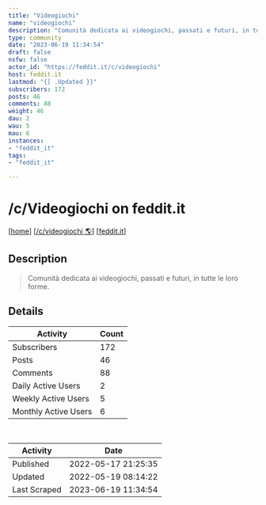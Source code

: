 ```yaml
---
title: "Videogiochi" 
name: "videogiochi"
description: "Comunità dedicata ai videogiochi, passati e futuri, in tutte le loro forme. "
type: community
date: "2023-06-19 11:34:54"
draft: false
nsfw: false
actor_id: "https://feddit.it/c/videogiochi"
host: feddit.it
lastmod: "{[ .Updated }}"
subscribers: 172
posts: 46
comments: 88
weight: 46
dau: 2
wau: 5
mau: 6
instances:
- "feddit_it"
tags: 
- "feddit_it"

---
```


# /c/Videogiochi on feddit.it

[[home](/)]
[[/c/videogiochi 🌎](https://feddit.it/c/videogiochi)]
[[feddit.it](/instances/feddit_it)]


## Description 

<blockquote class="description">
Comunità dedicata ai videogiochi, passati e futuri, in tutte le loro forme. 
</blockquote>


## Details

| Activity | Count  |
|----------------------|---|
| Subscribers          | 172 |
| Posts                | 46  |
| Comments             | 88  |
| Daily Active Users   | 2  |
| Weekly Active Users  | 5  |
| Monthly Active Users | 6  |

<br>

| Activity | Date |
|----------------------|---|
| Published            | 2022-05-17 21:25:35 |
| Updated              | 2022-05-19 08:14:22 |
| Last Scraped         | 2023-06-19 11:34:54 |
